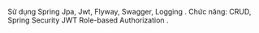 Sử dụng Spring Jpa, Jwt, Flyway, Swagger, Logging .
Chức năng: CRUD, Spring Security JWT Role-based Authorization .
